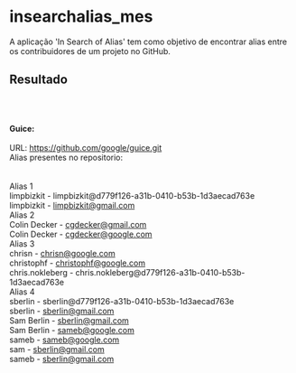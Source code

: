 # insearchalias_mes
A aplicação 'In Search of Alias' tem como objetivo de encontrar alias entre os contribuidores de um projeto no GitHub.


<h2> Resultado </h2> 
<br/>
<br/>

<b> Guice: </b>
<br/>
<br/>URL: https://github.com/google/guice.git
<br/>
Alias presentes no repositorio:
<br/>
<br/><br/>Alias 1
<br/>   limpbizkit - limpbizkit@d779f126-a31b-0410-b53b-1d3aecad763e
<br/>   limpbizkit - limpbizkit@gmail.com
<br/>Alias 2
<br/>    Colin Decker - cgdecker@gmail.com
<br/>    Colin Decker - cgdecker@google.com
<br/>Alias 3
<br/>    chrisn - chrisn@google.com
<br/>    christophf - christophf@google.com
<br/>    chris.nokleberg - chris.nokleberg@d779f126-a31b-0410-b53b-1d3aecad763e
<br/>Alias 4
<br/>    sberlin - sberlin@d779f126-a31b-0410-b53b-1d3aecad763e
<br/>    sberlin - sberlin@gmail.com
<br/>    Sam Berlin - sberlin@gmail.com
<br/>    Sam Berlin - sameb@google.com
<br/>    sameb - sameb@google.com
<br/>    sam - sberlin@gmail.com
<br/>    sameb - sberlin@gmail.com

